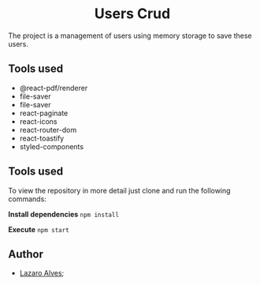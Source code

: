 <h1 align="center">Users Crud</h1>

The project is a management of users using memory storage to save these users.

## Tools used
- @react-pdf/renderer
- file-saver
- file-saver
- react-paginate
- react-icons
- react-router-dom
- react-toastify
- styled-components

## Tools used
To view the repository in more detail just clone and run the following commands:

**Install dependencies**
```npm install```

**Execute**
```npm start```

## Author
- [Lazaro Alves](https://github.com/lazaroa1);
